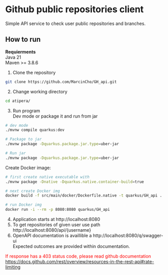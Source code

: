 # Github public repositories client
Simple API service to check user public repositories and branches.
## How to run
**Requierments**  
Java 21  
Maven >= 3.8.6

1. Clone the repository
```bash
git clone https://github.com/MarcinCho/GH_api.git

```
2. Change working directory
```bash
cd atipera/
```
3. Run program  
Dev mode or package it and run from jar
```bash
# dev mode
./mvnw compile quarkus:dev

# Package to jar
./mvnw package -Dquarkus.package.jar.type=uber-jar

# Run jar
./mvnw package -Dquarkus.package.jar.type=uber-jar
```
Create Docker image:
```bash
# first create native executable with
./mvnw package -Dnative -Dquarkus.native.container-build=true

# next create Docker img
docker build -f src/main/docker/Dockerfile.native -t quarkus/GH_api .

# run Docker img
docker run -i --rm -p 8080:8080 quarkus/GH_api
```


4. Application starts at http://localhost:8080
5. To get repositories of given user use path http://localhost:8080/api/{username}
6. OpenAPI documentation is availlible a http://localhost:8080/q/swagger-ui  
   Expected outcomes are provided within documentation.


<font color="red">If response has a 403 status code, please read github documentation</font>  
https://docs.github.com/rest/overview/resources-in-the-rest-api#rate-limiting


